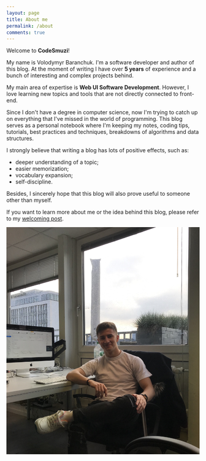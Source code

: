 ```yaml
---
layout: page
title: About me
permalink: /about
comments: true
---
```


<div class="row justify-content-between">
<div class="col-md-7">
<p>Welcome to <b>CodeSmuzi</b>!</p>

<p>My name is Volodymyr Baranchuk. I'm a software developer and author of this blog. At the moment of writing I have over <b>5 years</b> of experience and a bunch of interesting and complex projects behind.</p>

<p>My main area of expertise is <b>Web UI Software Development</b>. However, I love learning new topics and tools that are not directly connected to front-end.</p>

<p>Since I don't have a degree in computer science, now I'm trying to catch up on everything that I've missed in the world of programming. This blog serves as a personal notebook where I'm keeping my notes, coding tips, tutorials, best practices and techniques, breakdowns of algorithms and data structures.</p>

<p>I strongly believe that writing a blog has lots of positive effects, such as:</p>

<ul>
  <li>deeper understanding of a topic;</li>
  <li>easier memorization;</li>
  <li>vocabulary expansion;</li>
  <li>self-discipline.</li>
</ul>

<p>Besides, I sincerely hope that this blog will also prove useful to someone other than myself.</p>

<p>If you want to learn more about me or the idea behind this blog, please refer to my <a href="/welcome">welcoming post</a>.</p>

</div>
<div class="col-md-5">
<img class="w-100 h-auto" src="/assets//images/about/viewneo-office.JPG" >
</div> 
</div>
